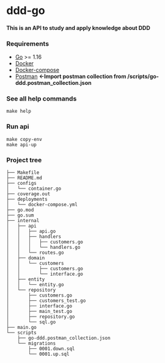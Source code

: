 # ddd-go

#### This is an API to study and apply knowledge about DDD

### Requirements
* [Go](https://golang.org/doc/install) >= 1.16
* [Docker](https://docs.docker.com/get-docker/)
* [Docker-compose](https://docs.docker.com/compose/)
* [Postman](https://www.postman.com/downloads/) <b><-Import postman collection from /scripts/go-ddd.postman_collection.json</b>

### See all help commands
```
make help
```

### Run api
```
make copy-env
make api-up
```

### Project tree
````
├── Makefile
├── README.md
├── configs
│   └── container.go
├── coverage.out
├── deployments
│   └── docker-compose.yml
├── go.mod
├── go.sum
├── internal
│   ├── api
│   │   ├── api.go
│   │   ├── handlers
│   │   │   ├── customers.go
│   │   │   └── handlers.go
│   │   └── routes.go
│   ├── domain
│   │   └── customers
│   │       ├── customers.go
│   │       └── interface.go
│   ├── entity
│   │   └── entity.go
│   └── repository
│       ├── customers.go
│       ├── customers_test.go
│       ├── interface.go
│       ├── main_test.go
│       ├── repository.go
│       └── sql.go
├── main.go
└── scripts
    ├── go-ddd.postman_collection.json
    └── migrations
        ├── 0001.down.sql
        └── 0001.up.sql
````

